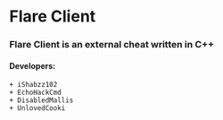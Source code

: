 # Flare Client
### Flare Client is an external cheat written in C++

#### Developers:

```
+ iShabzz102 
+ EchoHackCmd
+ DisabledMallis
+ UnlovedCooki
```
